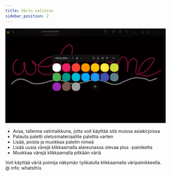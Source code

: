 ```yaml
---
title: Värin valitsin
sidebar_position: 2
---
```


![Värin valitsin](color_picker.png)

* Avaa, tallenna valintaikkuna, jotta voit käyttää sitä muissa asiakirjoissa
* Palauta paletti oletusmateriaalille palettia varten
* Lisää, poista ja muokkaa paletin nimeä
* Lisää uusia värejä klikkaamalla alareunassa olevaa plus -painiketta
* Muokkaa värejä klikkaamalla pitkään väriä

Voit käyttää väriä poimija näkymän työkalulla klikkaamalla väripainikkeella. @ info: whatsthis
